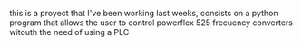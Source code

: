this is a proyect that I've been working last weeks, consists on a python program that allows the user to control powerflex 525 frecuency converters witouth the need of using a PLC

